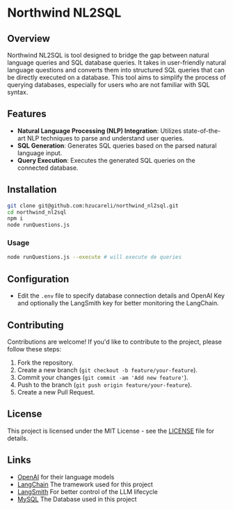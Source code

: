 # Northwind NL2SQL

## Overview
Northwind NL2SQL is tool designed to bridge the gap between natural language queries and SQL database queries. It takes in user-friendly natural language questions and converts them into structured SQL queries that can be directly executed on a database. This tool aims to simplify the process of querying databases, especially for users who are not familiar with SQL syntax.

## Features
- **Natural Language Processing (NLP) Integration**: Utilizes state-of-the-art NLP techniques to parse and understand user queries.
- **SQL Generation**: Generates SQL queries based on the parsed natural language input.
- **Query Execution**: Executes the generated SQL queries on the connected database.

## Installation
```sh
git clone git@github.com:hzucareli/northwind_nl2sql.git
cd northwind_nl2sql
npm i
node runQuestions.js 
```

### Usage
```sh
node runQuestions.js --execute # will execute de queries
```

## Configuration
- Edit the `.env` file to specify database connection details and OpenAI Key and optionally the LangSmith key for better monitoring the LangChain.

## Contributing
Contributions are welcome! If you'd like to contribute to the project, please follow these steps:
1. Fork the repository.
2. Create a new branch (`git checkout -b feature/your-feature`).
3. Commit your changes (`git commit -am 'Add new feature'`).
4. Push to the branch (`git push origin feature/your-feature`).
5. Create a new Pull Request.

## License
This project is licensed under the MIT License - see the [LICENSE](LICENSE) file for details.

## Links
- [OpenAI](https://openai.com) for their language models
- [LangChain](https://js.langchain.com/) The tramework used for this project
- [LangSmith](https://smith.langchain.com/) For better control of the LLM lifecycle
- [MySQL](https://www.mysql.com/) The Database used in this project
